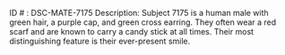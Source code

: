 ID # : DSC-MATE-7175
Description: Subject 7175 is a human male with green hair, a purple cap, and green cross earring. They often wear a red scarf and are known to carry a candy stick at all times. Their most distinguishing feature is their ever-present smile.